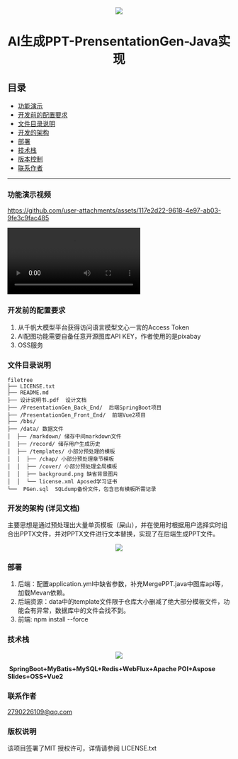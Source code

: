 <div align=center><img src="https://github.com/user-attachments/assets/12fba3ae-8f88-4df7-9dce-f22e724f9543"></div>

  <h1 align="center" style="font-weight:bold">AI生成PPT-PrensentationGen-Java实现</h1>



## 目录

- [功能演示](#功能介绍)
- [开发前的配置要求](#开发前的配置要求)
- [文件目录说明](#文件目录说明)
- [开发的架构](#开发的架构)
- [部署](#部署)
- [技术栈](#技术栈)
- [版本控制](#版本控制)
- [联系作者](#作者)

---

### 功能演示视频

https://github.com/user-attachments/assets/117e2d22-9618-4e97-ab03-9fe3c9fac485

<video src="./show.mp4"></video>

### 开发前的配置要求

1. 从千帆大模型平台获得访问语言模型文心一言的Access Token
2. AI配图功能需要自备任意开源图库API KEY，作者使用的是pixabay
2. OSS服务

### 文件目录说明
```
filetree 
├── LICENSE.txt
├── README.md
├── 设计说明书.pdf  设计文档
├── /PresentationGen_Back_End/  后端SpringBoot项目
├── /PresentationGen_Front_End/  前端Vue2项目
├── /bbs/
├── /data/ 数据文件
│  ├── /markdown/ 储存中间markdown文件
│  ├── /record/ 储存用户生成历史
│  ├── /templates/ 小部分预处理的模板
│  │  ├── /chap/ 小部分预处理章节模板
│  │  ├── /cover/ 小部分预处理全局模板
│  │  ├── background.png 缺省背景图片
│  │  └── license.xml Aposed学习证书
└──  PGen.sql  SQLdump备份文件，包含已有模板所需记录

```





### 开发的架构 (详见文档)

主要思想是通过预处理出大量单页模板（屎山），并在使用时根据用户选择实时组合出PPTX文件，并对PPTX文件进行文本替换，实现了在后端生成PPT文件。

<div align=center><img src="https://github.com/user-attachments/assets/efd53298-5ce2-43e0-a8f8-154411432df2"></div>



### 部署

1. 后端：配置application.yml中缺省参数，补充MergePPT.java中图库api等，加载Mevan依赖。
2. 后端资源：data中的template文件限于仓库大小删减了绝大部分模板文件，功能会有异常，数据库中的文件会找不到。
3. 前端: npm install --force

### 技术栈

<div align=center><img src="https://github.com/user-attachments/assets/b55f6545-1fac-42ea-93d7-d612b8d18152"></div>

​													**SpringBoot+MyBatis+MySQL+Redis+WebFlux+Apache POI+Aspose Slides+OSS+Vue2**



### 联系作者

2790226109@qq.com 

### 版权说明

该项目签署了MIT 授权许可，详情请参阅 LICENSE.txt





